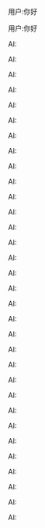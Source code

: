 用户:你好

用户:你好

AI:

AI:

AI:

AI:

AI:

AI:

AI:

AI:

AI:

AI:

AI:

AI:

AI:

AI:

AI:

AI:

AI:

AI:

AI:

AI:

AI:

AI:

AI:

AI:

AI:

AI:

AI:

AI:

AI:

AI:

AI:

AI:

